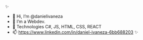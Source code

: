 
✨
- 👋 Hi, I’m @danielivaneza
- 👀 I’m a Webdev.
- 🌱 Technologies C#, JS, HTML, CSS, REACT
- 📫 https://www.linkedin.com/in/daniel-ivaneza-6bb688203
✨
